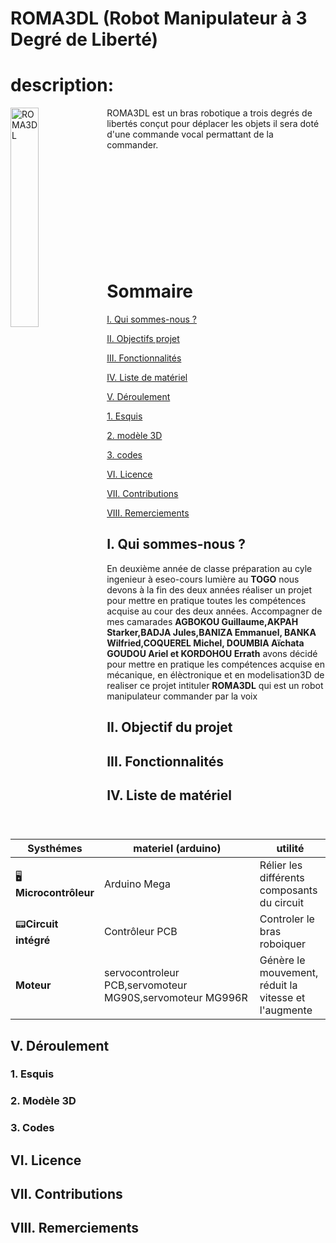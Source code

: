 # ROMA3DL (Robot Manipulateur à 3 Degré de Liberté)

# description:
<img align="left" src= "https://github.com/user-attachments/assets/154af356-2c76-46a7-96c6-b7c4813c096e" alt="ROMA3DL" width="30%" />





ROMA3DL est un bras robotique a trois degrés de libertés conçut pour déplacer les objets il sera doté d'une commande vocal permattant de la commander.
<br><br><br><br><br><br><br><br><br><br><br>

# Sommaire

[I. Qui sommes-nous ?](#i-Qui-sommes-nous-)

[II. Objectifs projet ](#ii-Objectif-du-projet)

[III. Fonctionnalités](#iii-Fonctionnalités)

[IV. Liste de matériel](#iv-Liste-de-matériel)

[V. Déroulement ](#v-Déroulement)

  [1. Esquis](#1-Esquis)
  
  [2. modèle 3D](#2-Modèle-3D)
  
  [3. codes](#3-Codes)

[VI. Licence](#vi-Licence)

[VII. Contributions](#vii-Contributions)

[VIII. Remerciements](#viii-Remerciements)


## I. Qui sommes-nous ?

En deuxième année de classe préparation au cyle ingenieur à eseo-cours lumière au **TOGO** nous devons à la fin des deux années réaliser un projet pour mettre en pratique toutes les compétences acquise au cour des deux années. Accompagner de mes camarades **AGBOKOU Guillaume,AKPAH Starker,BADJA Jules,BANIZA Emmanuel, BANKA Wilfried,COQUEREL Michel, DOUMBIA Aïchata GOUDOU Ariel et KORDOHOU Errath** avons décidé pour mettre en pratique les compétences acquise en mécanique, en élèctronique et en modelisation3D de realiser ce projet intituler **ROMA3DL** qui est un robot manipulateur commander par la voix

## II. Objectif du projet
## III. Fonctionnalités
## IV. Liste de matériel 
| **Systhémes**             | **materiel (arduino)**                            | **utilité**                                        |
|-------------------------|---------------------------------------------------|-----------------------------------------------|
|🖥️**Microcontrôleur**    | Arduino Mega                                      |Rélier les différents composants du circuit |
|📟**Circuit intégré**   |Contrôleur PCB                                      |  Controler le bras roboiquer |
|**Moteur**  |   servocontroleur PCB,servomoteur MG90S,servomoteur MG996R |Génère le mouvement, réduit la vitesse et l'augmente |
              
              
## V.  Déroulement 
  ### 1. Esquis
  ### 2. Modèle 3D
  ### 3. Codes
## VI. Licence
## VII. Contributions
## VIII. Remerciements
